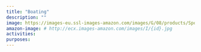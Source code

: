 ```yaml
---
title: "Boating"
description: ""
image: https://images-eu.ssl-images-amazon.com/images/G/08/products/Sports/2.Test_HP/lifestyle/sportsnautiques
amazon-image: # http://ecx.images-amazon.com/images/I/{id}.jpg
activities:
purposes:
---
```

